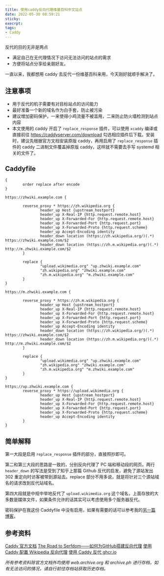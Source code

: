```yaml
---
title: 使用caddy反向代理维基百科中文站点
date: 2022-05-30 08:59:21
sticky:
execrpt:
tags:
- Caddy
---
```


反代的目的无非是两点

- 满足自己在无代理情况下访问无法访问的站点的需求
- 方便将站点分享给亲朋好友。

一直以来，我都想用 caddy 去反代一份维基百科来用，今天刚好就顺手解决了。

## 注意事项

- 用于反代的机子需要有对目标站点的访问能力
- 最好准备一个新的域名作为白手套，防止被污染
- 建议增加密码保护，一来使得小鸡流量不被滥用，二来防止防火墙检测到站点内容
- 本文使用的 caddy 开启了 `replace_response` 插件，可以使用 `xcaddy` 编译或直接前往 https://caddyserver.com/download 勾选相应插件后下载。安装时，建议先根据官方文档安装原版 caddy，再用启用了 `replace_response` 插件的 caddy 二进制文件覆盖掉原版 caddy，这样就不需要去手写 systemd 相关的文件了。

## Caddyfile

```nginx
{
        order replace after encode
}

https://zhwiki.example.com {

        reverse_proxy * https://zh.wikipedia.org {
                header_up Host {upstream_hostport}
                header_up X-Real-IP {http.request.remote.host}
                header_up X-Forwarded-For {http.request.remote.host}
                header_up X-Forwarded-Port {http.request.port}
                header_up X-Forwarded-Proto {http.request.scheme}
                header_up Accept-Encoding identity
                header_down location (https://zh.wikipedia.org/)(.*) https://zhwiki.example.com/$2
                header_down location (https://zh.m.wikipedia.org/)(.*) http://m.zhwiki.example.com/$2
        }

        replace {
                "upload.wikimedia.org" "up.zhwiki.example.com"
                "zh.wikipedia.org" "zhwiki.example.com"
                "zh.m.wikipedia.org" "m.zhwiki.example.com"
        }
}

https://m.zhwiki.example.com {

        reverse_proxy * https://zh.m.wikipedia.org {
                header_up Host {upstream_hostport}
                header_up X-Real-IP {http.request.remote.host}
                header_up X-Forwarded-For {http.request.remote.host}
                header_up X-Forwarded-Port {http.request.port}
                header_up X-Forwarded-Proto {http.request.scheme}
                header_up Accept-Encoding identity
                header_down location (https://zh.wikipedia.org/)(.*) https://zhwiki.example.com/$2
                header_down location (https://zh.m.wikipedia.org/)(.*) http://m.zhwiki.example.com/$2
        }

        replace {
                "upload.wikimedia.org" "up.zhwiki.example.com"
                "zh.wikipedia.org" "zhwiki.example.com"
                "zh.m.wikipedia.org" "m.zhwiki.example.com"
        }
}

https://up.zhwiki.example.com {
        reverse_proxy * https://upload.wikimedia.org {
                header_up Host {upstream_hostport}
                header_up X-Real-IP {http.request.remote.host}
                header_up X-Forwarded-For {http.request.remote.host}
                header_up X-Forwarded-Port {http.request.port}
                header_up X-Forwarded-Proto {http.request.scheme}
                header_up Accept-Encoding identity
        }
}

```

## 简单解释

第一大段是启用 `replace_response` 插件的部分，直接照抄即可。

第二和第三大段的思路是一致的，分别反向代理了 PC 端和移动段的网页。两行 ` header_down` 的写法是受到了知乎上那篇 Github 反代的启发，避免了源站发出 302 重定向时访客被带到源站去。replace 部分不用多说，就是将针对三个源站域名的请求改到反代站域名。

第四大段就是中规中举地反代了 `upload.wikimedia.org` 这个域名，上面存放的大多数是媒体文件，如果条件允许的话其实可以考虑使用多个服务器反代。

密码保护在我这份 Caddyfile 中没有启用，如果有需要的话可以参考我的[另一篇博客](/2021/10/21/picuploader-on-archlinux-with-caddy/#设置访问密码（可选）)。

## 参考资料

[Caddy 官方文档](https://caddyserver.com/docs/)
[The Road to Serfdom——如何为GitHub搭建反向代理](https://zhuanlan.zhihu.com/p/476390779)
[使用 Caddy 配置 Wikipedia 反向代理](https://ichon.me/post/1026.html)
[使用 Caddy 反代 ghcr.io](https://learningman.top/archives/365)

*所有参考资料除官方文档外均使用 web.archive.org 和 archive.ph 进行存档，如有无法访问的情况，请自行前往存档站获取历史存档。*

